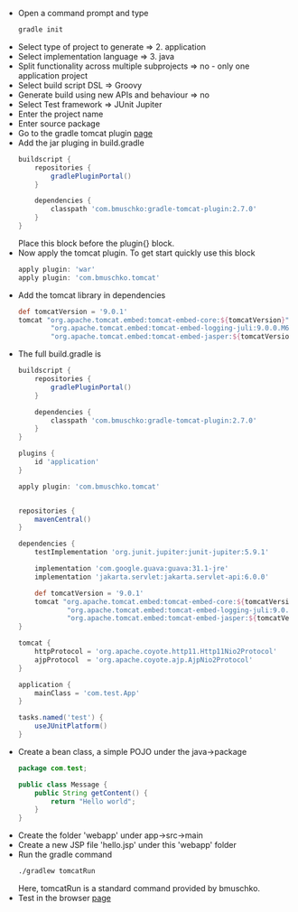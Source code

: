 * Open a command prompt and type
  ```bash
  gradle init
  ```
* Select type of project to generate => 2. application
* Select implementation language => 3. java
* Split functionality across multiple subprojects => no - only one application project
* Select build script DSL => Groovy
* Generate build using new APIs and behaviour => no
* Select Test framework => JUnit Jupiter
* Enter the project name
* Enter source package
* Go to the gradle tomcat plugin [page](https://github.com/bmuschko/gradle-tomcat-plugin "bmuschko")
* Add the jar pluging in build.gradle
  ```groovy
  buildscript {
      repositories {
          gradlePluginPortal()
      }

      dependencies {
          classpath 'com.bmuschko:gradle-tomcat-plugin:2.7.0'
      }
  }
  ```
  Place this block before the plugin{} block.
* Now apply the tomcat plugin. To get start quickly use this block
  ```groovy
  apply plugin: 'war'
  apply plugin: 'com.bmuschko.tomcat'
  ```
* Add the tomcat library in dependencies
  ```groovy
  def tomcatVersion = '9.0.1'
  tomcat "org.apache.tomcat.embed:tomcat-embed-core:${tomcatVersion}",
          "org.apache.tomcat.embed:tomcat-embed-logging-juli:9.0.0.M6",
          "org.apache.tomcat.embed:tomcat-embed-jasper:${tomcatVersion}"
  ```
* The full build.gradle is
  ```groovy
  buildscript {
      repositories {
          gradlePluginPortal()
      }

      dependencies {
          classpath 'com.bmuschko:gradle-tomcat-plugin:2.7.0'
      }
  }

  plugins {
      id 'application'
  }

  apply plugin: 'com.bmuschko.tomcat'


  repositories {
      mavenCentral()
  }

  dependencies {
      testImplementation 'org.junit.jupiter:junit-jupiter:5.9.1'

      implementation 'com.google.guava:guava:31.1-jre'
      implementation 'jakarta.servlet:jakarta.servlet-api:6.0.0'

      def tomcatVersion = '9.0.1'
      tomcat "org.apache.tomcat.embed:tomcat-embed-core:${tomcatVersion}",
              "org.apache.tomcat.embed:tomcat-embed-logging-juli:9.0.0.M6",
              "org.apache.tomcat.embed:tomcat-embed-jasper:${tomcatVersion}"
  }

  tomcat {
      httpProtocol = 'org.apache.coyote.http11.Http11Nio2Protocol'
      ajpProtocol  = 'org.apache.coyote.ajp.AjpNio2Protocol'
  }

  application {
      mainClass = 'com.test.App'
  }

  tasks.named('test') {
      useJUnitPlatform()
  }
  ```
* Create a bean class, a simple POJO under the java->package
  ```java
  package com.test;

  public class Message {
      public String getContent() {
          return "Hello world";
      }
  }
  ```
* Create the folder 'webapp' under app->src->main
* Create a new JSP file 'hello.jsp' under this 'webapp' folder
* Run the gradle command
  ```bash
  ./gradlew tomcatRun
  ```
  Here, tomcatRun is a standard command provided by bmuschko.
* Test in the browser
  [page](http://localhost:8080/app/hello.jsp "bmuschko")
